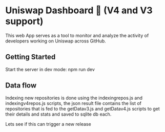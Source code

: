 # Uniswap Dashboard 🦄 (V4 and V3 support)
This web App serves as a tool to monitor and analyze the activity of developers working on Uniswap across GitHub.

## Getting Started

Start the server in dev mode:
npm run dev

## Data flow
Indexing new repositories is done using the indexingrepos.js and indexingv4repos.js scripts, the json result file contains the list of repositories that is fed to the getDatav3.js and getDatav4.js scripts to get their details and stats and saved to sqlite db each.


Lets see if this can trigger a new release

